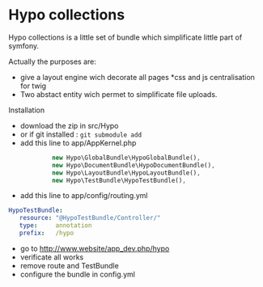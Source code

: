 Hypo collections
================

Hypo collections is a little set of bundle which simplificate little part of symfony.

Actually the purposes are:
 * give a layout engine wich decorate all pages
   *css and js centralisation for twig
 * Two abstact entity wich permet to simplificate file uploads.

Installation
 - download the zip in src/Hypo
 - or if git installed : `git submodule add `
 - add this line to app/AppKernel.php
 
```php
			new Hypo\GlobalBundle\HypoGlobalBundle(),
			new Hypo\DocumentBundle\HypoDocumentBundle(),
			new Hypo\LayoutBundle\HypoLayoutBundle(),
            new Hypo\TestBundle\HypoTestBundle(),
```

 - add this line to app/config/routing.yml

 ```yaml
 HypoTestBundle:
    resource: "@HypoTestBundle/Controller/"
    type:     annotation
    prefix:   /hypo
 
 ```

 - go to http://www.website/app_dev.php/hypo
 - verificate all works
 - remove route and TestBundle
 - configure the bundle in config.yml